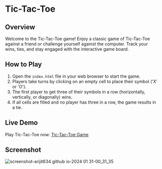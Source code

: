 # Tic-Tac-Toe

## Overview

Welcome to the Tic-Tac-Toe game! Enjoy a classic game of Tic-Tac-Toe against a friend or challenge yourself against the computer. Track your wins, ties, and stay engaged with the interactive game board.

## How to Play

1. Open the `index.html` file in your web browser to start the game.
2. Players take turns by clicking on an empty cell to place their symbol ('X' or 'O').
3. The first player to get three of their symbols in a row (horizontally, vertically, or diagonally) wins.
4. If all cells are filled and no player has three in a row, the game results in a tie.

## Live Demo

Play Tic-Tac-Toe now: [Tic-Tac-Toe Game](https://arijit634.github.io/Tic-Tac-Toe/)

## Screenshot

![screenshot-arijit634 github io-2024 01 31-00_31_35](https://github.com/Arijit634/Tic-Tac-Toe/assets/101085005/ac2972f2-3313-4696-84f7-06b6cf5db34f)
